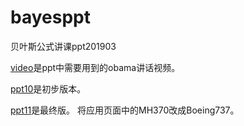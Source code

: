 # bayesppt
贝叶斯公式讲课ppt201903

[video](https://github.com/leonStone/bayesppt/blob/master/obama.wmv)是ppt中需要用到的obama讲话视频。

[ppt10](https://github.com/leonStone/bayesppt/blob/master/%E8%B4%9D%E5%8F%B6%E6%96%AF%E7%A8%BF10-lmy.pptx)是初步版本。

[ppt11](https://github.com/leonStone/bayesppt/blob/master/%E8%B4%9D%E5%8F%B6%E6%96%AF%E7%A8%BF11.pptx)是最终版。
将应用页面中的MH370改成Boeing737。
